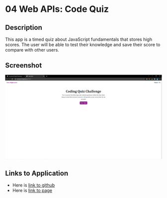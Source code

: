 # 04 Web APIs: Code Quiz

## Description

This app is a timed quiz about JavaScript fundamentals that stores high scores. The user will be able to test their knowledge and save their score to compare with other users.

## Screenshot

![Screenshot](./images/screenshot.png)

## Links to Application

- Here is [link to github](https://github.com/coconnor10/Code-Quiz)
- Here is [link to page](https://coconnor10.github.io/Code-Quiz/)
